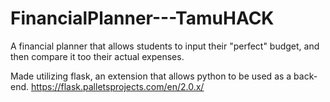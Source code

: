 # FinancialPlanner---TamuHACK

A financial planner that allows students to input their "perfect" budget, and then compare it too their actual expenses.





Made utilizing flask, an extension that allows python to be used as a back-end.
https://flask.palletsprojects.com/en/2.0.x/
